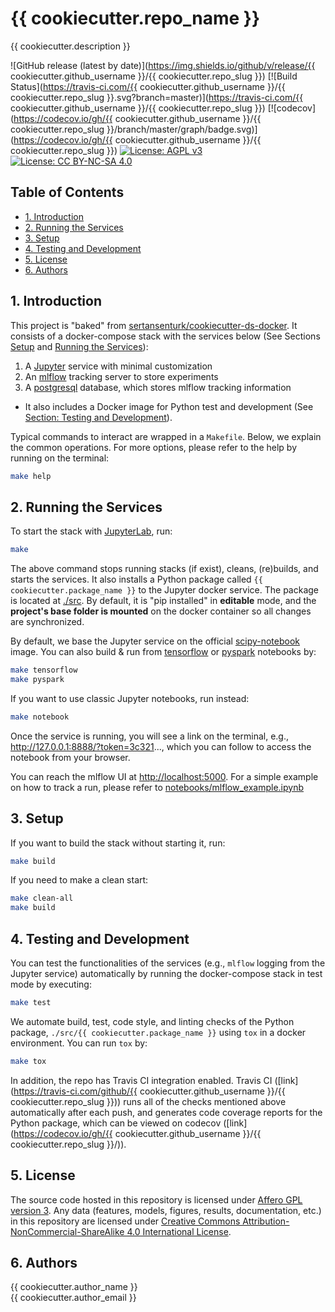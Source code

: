 # {{ cookiecutter.repo_name }}

{{ cookiecutter.description }}

![GitHub release (latest by date)](https://img.shields.io/github/v/release/{{ cookiecutter.github_username }}/{{ cookiecutter.repo_slug }}) [![Build Status](https://travis-ci.com/{{ cookiecutter.github_username }}/{{ cookiecutter.repo_slug }}.svg?branch=master)](https://travis-ci.com/{{ cookiecutter.github_username }}/{{ cookiecutter.repo_slug }}) [![codecov](https://codecov.io/gh/{{ cookiecutter.github_username }}/{{ cookiecutter.repo_slug }}/branch/master/graph/badge.svg)](https://codecov.io/gh/{{ cookiecutter.github_username }}/{{ cookiecutter.repo_slug }}) [![License: AGPL v3](https://img.shields.io/badge/License-AGPL%20v3-ff69b4.svg)](http://www.gnu.org/licenses/agpl-3.0) [![License: CC BY-NC-SA 4.0](https://img.shields.io/badge/License-CC%20BY--NC--SA%204.0-ff69b4.svg)](http://creativecommons.org/licenses/by-nc-sa/4.0/)

## Table of Contents

- [1. Introduction](#1-introduction)
- [2. Running the Services](#2-running-the-services)
- [3. Setup](#3-setup)
- [4. Testing and Development](#4-testing-and-development)
- [5. License](#5-license)
- [6. Authors](#6-authors)

## 1. Introduction

This project is "baked" from [sertansenturk/cookiecutter-ds-docker](https://github.com/sertansenturk/cookiecutter-ds-docker). It consists of a docker-compose stack with the services below (See Sections [Setup](#setup) and [Running the Services](#running-the-services)):

1. A [Jupyter](https://jupyter.org/) service with minimal customization
2. An [mlflow](https://mlflow.org/) tracking server to store experiments
3. A [postgresql](https://www.postgresql.org/) database, which stores mlflow tracking information

- It also includes a Docker image for Python test and development (See [Section: Testing and Development](#testing-and-development)).

Typical commands to interact are wrapped in a `Makefile`. Below, we explain the common operations. For more options, please refer to the help by running on the terminal:

```bash
make help
```

## 2. Running the Services

To start the stack with [JupyterLab](https://jupyterlab.readthedocs.io/en/stable/), run:

```bash
make
```

The above command stops running stacks (if exist), cleans, (re)builds, and starts the services. It also installs a Python package called `{{ cookiecutter.package_name }}` to the Jupyter docker service. The package is located at [./src](src). By default, it is "pip installed" in **editable** mode, and the **project's base folder is mounted** on the docker container so all changes are synchronized.

By default, we base the Jupyter service on the official [scipy-notebook](https://hub.docker.com/r/jupyter/scipy-notebook/tags) image. You can also build & run from [tensorflow](https://hub.docker.com/r/jupyter/tensorflow-notebook/tags) or [pyspark](https://hub.docker.com/r/jupyter/pyspark-notebook/tags) notebooks by:

```bash
make tensorflow
make pyspark
```

If you want to use classic Jupyter notebooks, run instead:

```bash
make notebook
```

Once the service is running, you will see a link on the terminal, e.g., http://127.0.0.1:8888/?token=3c321..., which you can follow to access the notebook from your browser.

You can reach the mlflow UI at [http://localhost:5000](http://localhost:5000). For a simple example on how to track a run, please refer to [notebooks/mlflow_example.ipynb](notebooks/mlflow_example.ipynb)

## 3. Setup

If you want to build the stack without starting it, run:

```bash
make build
```

If you need to make a clean start:

```bash
make clean-all
make build
```

## 4. Testing and Development

You can test the functionalities of the services (e.g., `mlflow` logging from the Jupyter service) automatically by running the docker-compose stack in test mode by executing:

```bash
make test
```

We automate build, test, code style, and linting checks of the Python package, `./src/{{ cookiecutter.package_name }}` using `tox` in a docker environment. You can run `tox` by:

```bash
make tox
```

In addition, the repo has Travis CI integration enabled. Travis CI ([link](https://travis-ci.com/github/{{ cookiecutter.github_username }}/{{ cookiecutter.repo_slug }})) runs all of the checks mentioned above automatically after each push, and generates code coverage reports for the Python package, which can be viewed on codecov ([link](https://codecov.io/gh/{{ cookiecutter.github_username }}/{{ cookiecutter.repo_slug }}/)).

## 5. License

The source code hosted in this repository is licensed under [Affero GPL version 3](https://www.gnu.org/licenses/agpl-3.0.en.html). Any data (features, models,  figures, results, documentation, etc.) in this repository are licensed under [Creative Commons Attribution-NonCommercial-ShareAlike 4.0 International License](http://creativecommons.org/licenses/by-nc-sa/4.0/).

## 6. Authors

{{ cookiecutter.author_name }}  
{{ cookiecutter.author_email }}
